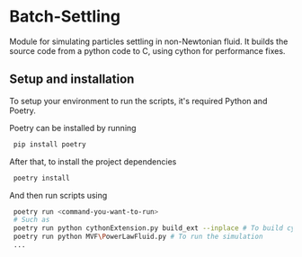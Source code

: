 # Batch-Settling

Module for simulating particles settling in non-Newtonian fluid. It builds the source code from a python code to C, using cython for performance fixes.

## Setup and installation

To setup your environment to run the scripts, it's required Python and Poetry.

Poetry can be installed by running

```bash
 pip install poetry
```

After that, to install the project dependencies

```bash
 poetry install
```

And then run scripts using

```bash
 poetry run <command-you-want-to-run>
 # Such as
 poetry run python cythonExtension.py build_ext --inplace # To build cython code
 poetry run python MVF\PowerLawFluid.py # To run the simulation
 ...
```
